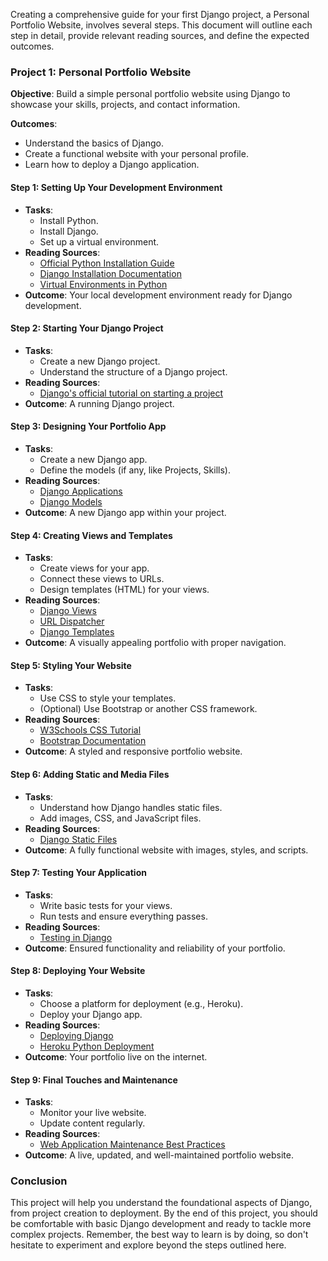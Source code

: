 Creating a comprehensive guide for your first Django project, a Personal Portfolio Website, involves several steps. This document will outline each step in detail, provide relevant reading sources, and define the expected outcomes.

### Project 1: Personal Portfolio Website

**Objective**: Build a simple personal portfolio website using Django to showcase your skills, projects, and contact information.

**Outcomes**:
- Understand the basics of Django.
- Create a functional website with your personal profile.
- Learn how to deploy a Django application.

#### Step 1: Setting Up Your Development Environment
- **Tasks**:
  - Install Python.
  - Install Django.
  - Set up a virtual environment.
- **Reading Sources**:
  - [Official Python Installation Guide](https://www.python.org/downloads/)
  - [Django Installation Documentation](https://docs.djangoproject.com/en/stable/intro/install/)
  - [Virtual Environments in Python](https://docs.python.org/3/library/venv.html)
- **Outcome**: Your local development environment ready for Django development.

#### Step 2: Starting Your Django Project
- **Tasks**:
  - Create a new Django project.
  - Understand the structure of a Django project.
- **Reading Sources**:
  - [Django's official tutorial on starting a project](https://docs.djangoproject.com/en/stable/intro/tutorial01/)
- **Outcome**: A running Django project.

#### Step 3: Designing Your Portfolio App
- **Tasks**:
  - Create a new Django app.
  - Define the models (if any, like Projects, Skills).
- **Reading Sources**:
  - [Django Applications](https://docs.djangoproject.com/en/stable/ref/applications/)
  - [Django Models](https://docs.djangoproject.com/en/stable/topics/db/models/)
- **Outcome**: A new Django app within your project.

#### Step 4: Creating Views and Templates
- **Tasks**:
  - Create views for your app.
  - Connect these views to URLs.
  - Design templates (HTML) for your views.
- **Reading Sources**:
  - [Django Views](https://docs.djangoproject.com/en/stable/topics/http/views/)
  - [URL Dispatcher](https://docs.djangoproject.com/en/stable/topics/http/urls/)
  - [Django Templates](https://docs.djangoproject.com/en/stable/topics/templates/)
- **Outcome**: A visually appealing portfolio with proper navigation.

#### Step 5: Styling Your Website
- **Tasks**:
  - Use CSS to style your templates.
  - (Optional) Use Bootstrap or another CSS framework.
- **Reading Sources**:
  - [W3Schools CSS Tutorial](https://www.w3schools.com/css/)
  - [Bootstrap Documentation](https://getbootstrap.com/docs/)
- **Outcome**: A styled and responsive portfolio website.

#### Step 6: Adding Static and Media Files
- **Tasks**:
  - Understand how Django handles static files.
  - Add images, CSS, and JavaScript files.
- **Reading Sources**:
  - [Django Static Files](https://docs.djangoproject.com/en/stable/howto/static-files/)
- **Outcome**: A fully functional website with images, styles, and scripts.

#### Step 7: Testing Your Application
- **Tasks**:
  - Write basic tests for your views.
  - Run tests and ensure everything passes.
- **Reading Sources**:
  - [Testing in Django](https://docs.djangoproject.com/en/stable/topics/testing/)
- **Outcome**: Ensured functionality and reliability of your portfolio.

#### Step 8: Deploying Your Website
- **Tasks**:
  - Choose a platform for deployment (e.g., Heroku).
  - Deploy your Django app.
- **Reading Sources**:
  - [Deploying Django](https://docs.djangoproject.com/en/stable/howto/deployment/)
  - [Heroku Python Deployment](https://devcenter.heroku.com/articles/getting-started-with-python)
- **Outcome**: Your portfolio live on the internet.

#### Step 9: Final Touches and Maintenance
- **Tasks**:
  - Monitor your live website.
  - Update content regularly.
- **Reading Sources**:
  - [Web Application Maintenance Best Practices](https://www.smashingmagazine.com/2019/02/web-application-maintenance/)
- **Outcome**: A live, updated, and well-maintained portfolio website.

### Conclusion
This project will help you understand the foundational aspects of Django, from project creation to deployment. By the end of this project, you should be comfortable with basic Django development and ready to tackle more complex projects. Remember, the best way to learn is by doing, so don't hesitate to experiment and explore beyond the steps outlined here.
